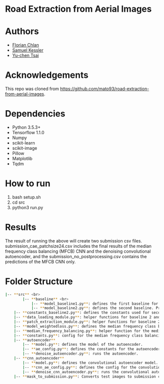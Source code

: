 # Road Extraction from Aerial Images

# Authors

* [Florian Chlan](https://github.com/flock0)
* [Samuel Kessler](https://github.com/skezle)
* [Yu-chen Tsai](https://github.com/paramoecium)

# Acknowledgements

This repo was cloned from https://github.com/mato93/road-extraction-from-aerial-images.

# Dependencies

* Python 3.5.3+
* Tensorflow 1.1.0
* Numpy
* scikit-learn
* scikit-image
* Pillow
* Matplotlib
* Tqdm

# How to run

1. bash setup.sh
2. cd src
3. python3 run.py

# Results

The result of running the above will create two submission csv files. submission_cae_patchsize24.csv includes the final results of the median frequency class balancing (MFCB) CNN and the denoising convolutional autoencoder, and the submission_no_postprocessing.csv contains the predictions of the MFCB CNN only.

# Folder Structure
```bash
|-- **src** <br>
        |-- **baseline** <br>
            |-- **model_baseline1.py**: defines the first baseline for the project. Provided by CIL TAs. <br>    
            |-- **model_baseline2.py**: defines the second baseline. Provided by previous group, cloned from [here](https://github.com/mato93/road-extraction-from-aerial-images).
    |-- **constants_baseline2.py**: defines the constants used for second baseline. Provided by previous group, cloned from [here](https://github.com/mato93/road-extraction-from-aerial-images).
    |-- **data_loading_module.py**: helper functions for baseline 2 and CNN with weighted loss. Provided by previous group, cloned from [here](https://github.com/mato93/road-extraction-from-aerial-images).
    |-- **patch_extraction_module.py**: helper functions for baseline 2 and CNN with weighted loss. Provided by previous group, cloned from [here](https://github.com/mato93/road-extraction-from-aerial-images).
    |-- **model_weightedloss.py**: defines the median frequency class balancing CNN. Adapted from [previous group](https://github.com/mato93/road-extraction-from-aerial-images)
    |-- **median_frequency_balancing.py**: helper function for the median frequcny class balancing CNN.
    |-- **constants.py**: config for the median frequency class balancing CNN.
    |-- **autoencoder**
        |-- **model.py**: defines the model of the autoencoder.
        |-- **ae_config.py**: defines the constants for the autoencoder.
        |-- **denoise_autoencoder.py**: runs the autoencoder.
    |-- **cnn_autoencoder**
        |-- **model.py**: defines the convolutional autoencoder model.
        |-- **cnn_ae_config.py**: defines the config for the convolutional autoencoder.
        |-- **denoise_cnn_autoencoder.py**: runs the convolutional autoencoder.
    |-- **mask_to_submission.py**: Converts test images to submission csv file. Provided by CIL TAs

```
